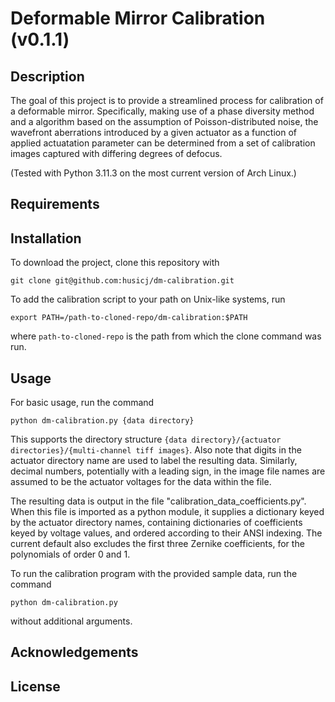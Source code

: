 # Deformable Mirror Calibration (v0.1.1)

## Description

The goal of this project is to provide a streamlined process for calibration of a deformable mirror. Specifically, making use of a phase diversity method and a algorithm based on the assumption of Poisson-distributed noise, the wavefront aberrations introduced by a given actuator as a function of applied actuatation parameter can be determined from a set of calibration images captured with differing degrees of defocus.

(Tested with Python 3.11.3 on the most current version of Arch Linux.)

## Requirements

## Installation

To download the project, clone this repository with
```
git clone git@github.com:husicj/dm-calibration.git
```
To add the calibration script to your path on Unix-like systems, run
```
export PATH=/path-to-cloned-repo/dm-calibration:$PATH
```
where `path-to-cloned-repo` is the path from which the clone command was run.

## Usage

For basic usage, run the command
```
python dm-calibration.py {data directory}
```
This supports the directory structure `{data directory}/{actuator directories}/{multi-channel tiff images}`. Also note that digits in the actuator directory name are used to label the resulting data. Similarly, decimal numbers, potentially with a leading sign, in the image file names are assumed to be the actuator voltages for the data within the file.

The resulting data is output in the file "calibration\_data\_coefficients.py". When this file is imported as a python module, it supplies a dictionary keyed by the actuator directory names, containing dictionaries of coefficients keyed by voltage values, and ordered according to their ANSI indexing. The current default also excludes the first three Zernike coefficients, for the polynomials of order 0 and 1.

To run the calibration program with the provided sample data, run the command
```
python dm-calibration.py
```
without additional arguments.

## Acknowledgements

## License

